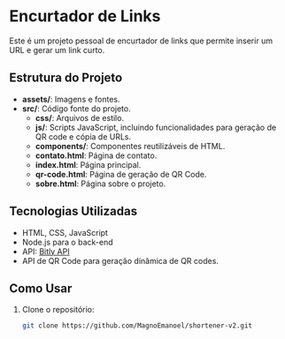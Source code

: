 # Encurtador de Links

Este é um projeto pessoal de encurtador de links que permite inserir um URL e gerar um link curto.

## Estrutura do Projeto

- **assets/**: Imagens e fontes.
- **src/**: Código fonte do projeto.
  - **css/**: Arquivos de estilo.
  - **js/**: Scripts JavaScript, incluindo funcionalidades para geração de QR code e cópia de URLs.
  - **components/**: Componentes reutilizáveis de HTML.
  - **contato.html**: Página de contato.
  - **index.html**: Página principal.
  - **qr-code.html**: Página de geração de QR Code.
  - **sobre.html**: Página sobre o projeto.

## Tecnologias Utilizadas

- HTML, CSS, JavaScript
- Node.js para o back-end
- API: [Bitly API](https://bitly.com/)
- API de QR Code para geração dinâmica de QR codes.

## Como Usar

1. Clone o repositório:
   ```bash
   git clone https://github.com/MagnoEmanoel/shortener-v2.git
